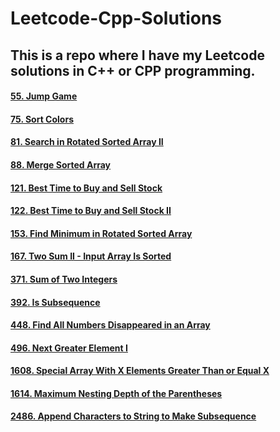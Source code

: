 # Leetcode-Cpp-Solutions

## This is a repo where I have my Leetcode solutions in C++ or CPP programming.

#### [55. Jump Game](https://github.com/PGanaSekhar/Leetcode-Cpp-Solutions/blob/main/55.%20Jump%20Game.cpp)
#### [75. Sort Colors](https://github.com/PGanaSekhar/Leetcode-Cpp-Solutions/blob/main/75.%20Sort%20Colors.cpp)
#### [81. Search in Rotated Sorted Array II](https://github.com/PGanaSekhar/Leetcode-Cpp-Solutions/blob/main/81.%20Search%20in%20Rotated%20Sorted%20Array%20II.cpp)
#### [88. Merge Sorted Array](https://github.com/PGanaSekhar/Leetcode-Cpp-Solutions/blob/main/88.%20Merge%20Sorted%20Array.cpp)
#### [121. Best Time to Buy and Sell Stock](https://github.com/PGanaSekhar/Leetcode-Cpp-Solutions/blob/main/121.%20Best%20Time%20to%20Buy%20and%20Sell%20Stock.cpp)
#### [122. Best Time to Buy and Sell Stock II](https://github.com/PGanaSekhar/Leetcode-Cpp-Solutions/blob/main/122.%20Best%20Time%20to%20Buy%20and%20Sell%20Stock%20II.cpp)
#### [153. Find Minimum in Rotated Sorted Array](https://github.com/PGanaSekhar/Leetcode-Cpp-Solutions/blob/main/153.%20Find%20Minimum%20in%20Rotated%20Sorted%20Array.cpp)
#### [167. Two Sum II - Input Array Is Sorted](https://github.com/PGanaSekhar/Leetcode-Cpp-Solutions/blob/main/167.%20Two%20Sum%20II%20-%20Input%20Array%20Is%20Sorted.cpp)
#### [371. Sum of Two Integers](https://github.com/PGanaSekhar/Leetcode-Cpp-Solutions/blob/main/371.%20Sum%20of%20Two%20Integers.cpp)
#### [392. Is Subsequence](https://github.com/PGanaSekhar/Leetcode-Cpp-Solutions/blob/main/392.%20Is%20Subsequence.cpp)
#### [448. Find All Numbers Disappeared in an Array](https://github.com/PGanaSekhar/Leetcode-Cpp-Solutions/blob/main/448.%20Find%20All%20Numbers%20Disappeared%20in%20an%20Array.cpp)
#### [496. Next Greater Element I](https://github.com/PGanaSekhar/Leetcode-Cpp-Solutions/blob/main/496.%20Next%20Greater%20Element%20I.cpp)
#### [1608. Special Array With X Elements Greater Than or Equal X](https://github.com/PGanaSekhar/Leetcode-Cpp-Solutions/blob/main/1608.%20Special%20Array%20With%20X%20Elements%20Greater%20Than%20or%20Equal%20X.cpp)
#### [1614. Maximum Nesting Depth of the Parentheses](https://github.com/PGanaSekhar/Leetcode-Cpp-Solutions/blob/main/1614.%20Maximum%20Nesting%20Depth%20of%20the%20Parentheses.cpp)
#### [2486. Append Characters to String to Make Subsequence](https://github.com/PGanaSekhar/Leetcode-Cpp-Solutions/blob/main/2486.%20Append%20Characters%20to%20String%20to%20Make%20Subsequence.cpp)
